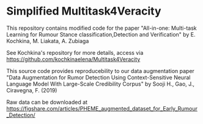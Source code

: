 # Simplified Multitask4Veracity
This repository contains modified code for the paper "All-in-one: Multi-task Learning for Rumour Stance classification,Detection and Verification" by E. Kochkina, M. Liakata, A. Zubiaga 

See Kochkina's repository for more details, access via https://github.com/kochkinaelena/Multitask4Veracity  

This source code provides reproducebility to our data augmentation paper "Data Augmentation for Rumor Detection Using Context-Sensitive Neural Language Model With Large-Scale Credibility Corpus" by Sooji H., Gao, J., Ciravegna, F. (2019)

Raw data can be downloaded at 
https://figshare.com/articles/PHEME_augmented_dataset_for_Early_Rumour_Detection/<XXXX>


